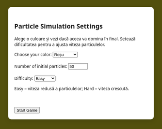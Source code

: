
<html lang="en">
<head>
    <meta charset="UTF-8">
    <meta name="viewport" content="width=device-width, initial-scale=1.0">
    <title>Particle Simulation</title>
    <style>
        body, html {
            height: 100%;
            margin: 0;
            padding: 0;
            font-family: 'Segoe UI', Tahoma, Geneva, Verdana, sans-serif;
            background-color: #53500d;
            display: flex;
            justify-content: center;
            align-items: center;
            overflow: hidden;
        }
        canvas {
            position: fixed;
            top: 0;
            left: 0;
            width: 100%;
            height: 100%;
            pointer-events: none;
            z-index: -1;
        }
        #menu {
            position: fixed;
            top: 20%;
            left: 50%;
            transform: translate(-50%, -20%);
            background-color: #fff;
            padding: 20px;
            border-radius: 10px;
            box-shadow: 0 4px 16px rgba(0, 0, 0, 0.15);
            z-index: 2;
        }
        #hud {
            position: fixed;
            top: 10px;
            left: 10px;
            background-color: rgba(255, 255, 255, 0.8);
            padding: 10px;
            border-radius: 5px;
            font-size: 14px;
            z-index: 1;
        }
        #restartButton {
            position: fixed;
            top: 10px;
            right: 10px;
            background-color: #a1887f;
            color: #ffffff;
            border: none;
            border-radius: 5px;
            padding: 10px;
            cursor: pointer;
            z-index: 2;
        }
    </style>
</head>
<body>

<div id="menu">
    <h2>Particle Simulation Settings</h2>
    <p>Alege o culoare și vezi dacă aceea va domina în final. Setează dificultatea pentru a ajusta viteza particulelor.</p>
    <label for="color">Choose your color:</label>
    <select id="color">
        <option value="rgba(255, 0, 0, 0.5)">Roșu</option>
        <option value="rgba(0, 128, 0, 0.5)">Verde</option>
        <option value="rgba(0, 0, 255, 0.5)">Albastru</option>
        <option value="rgba(255, 165, 0, 0.5)">Portocaliu</option>
        <option value="rgba(128, 0, 128, 0.5)">Mov</option>
        <option value="rgba(0, 255, 255, 0.5)">Cyan</option>
    </select>
    <br><br>
    <label for="numParticles">Number of initial particles:</label>
    <input type="number" id="numParticles" min="10" max="200" value="50">
    <br><br>
    <label for="difficulty">Difficulty:</label>
    <select id="difficulty" onchange="showDifficultyDescription()">
        <option value="easy">Easy</option>
        <option value="medium">Medium</option>
        <option value="hard">Hard</option>
    </select>
    <p id="difficultyDescription">Easy = viteza redusă a particulelor; Hard = viteza crescută.</p>
    <br><br>
    <button onclick="startGame()">Start Game</button>
</div>

<div id="hud" style="display:none">
    <p>Scor Albine: <span id="preyScore">0</span></p>
    <p>Scor Prădători: <span id="predatorScore">0</span></p>
    <p>Număr Prădători: <span id="numPredators">3</span></p>
    <div id="colorScores"></div>
    <div id="goalRanking"></div>
</div>

<button id="restartButton" style="display:none" onclick="restartGame()">Restart Game</button>

<canvas id="particleCanvas"></canvas>

<script>
    const canvas = document.getElementById('particleCanvas');
    const ctx = canvas.getContext('2d');
    let particlesArray = [];
    let goals = [];
    let blackParticles = [];
    let ants = [];
    let particleColors = [
        { name: 'Roșu', rgba: 'rgba(255, 0, 0, 0.5)' },
        { name: 'Verde', rgba: 'rgba(0, 128, 0, 0.5)' },
        { name: 'Albastru', rgba: 'rgba(0, 0, 255, 0.5)' },
        { name: 'Portocaliu', rgba: 'rgba(255, 165, 0, 0.5)' },
        { name: 'Mov', rgba: 'rgba(128, 0, 128, 0.5)' },
        { name: 'Cyan', rgba: 'rgba(0, 255, 255, 0.5)' }
    ];
    let preyScore = 0;
    let predatorScore = 0;
    let colorScores = {};
    let goldenCircle = { x: canvas.width / 2, y: canvas.height / 2, radius: 100, points: 10000 };

    class Goal {
        constructor(x, y, color) {
            this.x = x;
            this.y = y;
            this.color = color;
            this.size = 20;
            this.hits = 0;
            this.score = 0;
        }
        draw() {
            const hexRadius = this.size;
            ctx.beginPath();
            for (let i = 0; i < 6; i++) {
                const angle = Math.PI / 3 * i;
                const x = this.x + hexRadius * Math.cos(angle);
                const y = this.y + hexRadius * Math.sin(angle);
                if (i === 0) {
                    ctx.moveTo(x, y);
                } else {
                    ctx.lineTo(x, y);
                }
            }
            ctx.closePath();
            ctx.fillStyle = this.color.rgba;
            ctx.fill();
        }
        decreaseSize() {
            this.hits++;
            if (this.hits >= 3) {
                this.size = Math.max(10, this.size / 2);
                this.hits = 0;
            }
        }
        increaseSize() {
            this.size += 0.05;
            this.score += 0.05;
        }
        relocate() {
            let newX, newY;
            do {
                newX = Math.random() * (canvas.width - 100) + 50;
                newY = Math.random() * (canvas.height - 100) + 50;
            } while (Math.sqrt((newX - goldenCircle.x) ** 2 + (newY - goldenCircle.y) ** 2) < goldenCircle.radius + 900);

            this.x = newX;
            this.y = newY;
        }
    }

    function relocateGoalsPeriodically() {
        setInterval(() => {
            goals.forEach(goal => {
                goal.relocate();
            });
        }, 10000);
    }

    class Ant {
        constructor(x, y, speed) {
            this.x = x;
            this.y = y;
            this.speed = speed;
            this.target = null;
        }

        draw() {
            ctx.beginPath();
            ctx.arc(this.x, this.y, 5, 0, Math.PI * 2, false);
            ctx.fillStyle = 'brown';
            ctx.fill();
        }

        update() {
            if (!this.target || this.target.size <= 10) {
                this.target = goals[Math.floor(Math.random() * goals.length)];
            }

            const dx = this.target.x - this.x;
            const dy = this.target.y - this.y;
            const distance = Math.sqrt(dx * dx + dy * dy);

            if (distance < this.target.size) {
                this.target.decreaseSize();
                this.target = null;
            } else {
                this.x += (dx / distance) * this.speed;
                this.y += (dy / distance) * this.speed;
            }

            blackParticles.forEach(blackParticle => {
                const dx = blackParticle.x - this.x;
                const dy = blackParticle.y - this.y;
                const distance = Math.sqrt(dx * dx + dy * dy);

                if (distance < blackParticle.size) {
                    blackParticle.paralyze();
                }
            });

            this.draw();
        }
    }

    class GoldenCircle {
        constructor(x, y, radius, points) {
            this.x = x;
            this.y = y;
            this.radius = radius;
            this.points = points;
        }

        draw() {
            ctx.beginPath();
            ctx.arc(this.x, this.y, this.radius, 0, Math.PI * 2, false);
            ctx.fillStyle = 'gold';
            ctx.fill();
        }

        shrink() {
            if (this.points > 0) {
                this.points -= 0.05;
            }
        }
    }

    class BlackParticle {
        constructor(x, y, size) {
            this.x = x;
            this.y = y;
            this.size = size;
            this.speed = 1.5;
            this.paralyzed = false;
            this.paralyzeTimer = 0;
        }

        draw() {
            ctx.beginPath();
            ctx.arc(this.x, this.y, this.size, 0, Math.PI * 2, false);
            ctx.fillStyle = this.paralyzed ? 'gray' : 'black';
            ctx.fill();
        }

        paralyze() {
            this.paralyzed = true;
            this.paralyzeTimer = 300; // 5 seconds at 60 FPS
        }

        update() {
            if (this.paralyzed) {
                this.paralyzeTimer--;
                if (this.paralyzeTimer <= 0) {
                    this.paralyzed = false;
                }
                this.draw();
                return;
            }

            let closestParticle = null;
            let minDistance = Infinity;

            particlesArray.forEach(particle => {
                if (!particle.hasHoney) {
                    const dx = particle.x - this.x;
                    const dy = particle.y - this.y;
                    const distance = Math.sqrt(dx * dx + dy * dy);

                    if (distance < minDistance) {
                        minDistance = distance;
                        closestParticle = particle;
                    }
                }
            });

            if (closestParticle) {
                const dx = closestParticle.x - this.x;
                const dy = closestParticle.y - this.y;
                const distance = Math.sqrt(dx * dx + dy * dy);

                if (distance < this.size) {
                    const index = particlesArray.indexOf(closestParticle);
                    if (index > -1) {
                        particlesArray.splice(index, 1);
                        predatorScore++;
                        document.getElementById('predatorScore').textContent = predatorScore;
                    }
                } else {
                    this.x += (dx / distance) * this.speed;
                    this.y += (dy / distance) * this.speed;
                }
            }

            this.draw();
        }
    }

    window.addEventListener('resize', function() {
        canvas.width = window.innerWidth;
        canvas.height = window.innerHeight;
        goldenCircle = new GoldenCircle(canvas.width / 2, canvas.height / 2, 100, 10000);
        init(particlesArray.length);
    });

    canvas.width = window.innerWidth;
    canvas.height = window.innerHeight;

    const goldenCircleInstance = new GoldenCircle(canvas.width / 2, canvas.height / 2, 100, 10000);

    class Particle {
        constructor(x, y, directionX, directionY, size, color) {
            this.x = x;
            this.y = y;
            this.directionX = directionX;
            this.directionY = directionY;
            this.size = size;
            this.color = color;
            this.originalColor = color.rgba;
            this.hasHoney = false;
        }
        draw() {
            ctx.beginPath();
            ctx.arc(this.x, this.y, this.size, 0, Math.PI * 2, false);
            ctx.fillStyle = this.hasHoney ? 'gold' : this.originalColor;
            ctx.fill();
        }
        update() {
            this.x += this.directionX;
            this.y += this.directionY;

            if (this.x + this.size > canvas.width || this.x - this.size < 0) {
                this.directionX = -this.directionX;
            }
            if (this.y + this.size > canvas.height || this.y - this.size < 0) {
                this.directionY = -this.directionY;
            }

            const dx = goldenCircleInstance.x - this.x;
            const dy = goldenCircleInstance.y - this.y;
            const distance = Math.sqrt(dx * dx + dy * dy);

            if (!this.hasHoney && distance < goldenCircleInstance.radius) {
                this.hasHoney = true;
                goldenCircleInstance.shrink();
            }

            if (this.hasHoney) {
                const goal = goals.find(goal => goal.color.rgba === this.color.rgba);
                const goalDx = goal.x - this.x;
                const goalDy = goal.y - this.y;
                const goalDistance = Math.sqrt(goalDx * goalDx + goalDy * goalDy);

                if (goalDistance < this.size) {
                    goal.increaseSize();
                    preyScore++;
                    document.getElementById('preyScore').textContent = preyScore;
                    this.hasHoney = false;

                    // Deposit honey around the goal
                    ctx.beginPath();
                    ctx.arc(goal.x + Math.random() * 10 - 5, goal.y + Math.random() * 10 - 5, 3, 0, Math.PI * 2, false);
                    ctx.fillStyle = 'gold';
                    ctx.fill();
                } else {
                    this.directionX = goalDx / goalDistance;
                    this.directionY = goalDy / goalDistance;
                }
            }

            this.draw();
        }
    }

    function createGoals() {
        goals = [];
        const margin = 50;
        const positions = [
            { x: margin, y: margin },
            { x: canvas.width - margin, y: margin },
            { x: margin, y: canvas.height - margin },
            { x: canvas.width - margin, y: canvas.height - margin },
            { x: canvas.width / 2, y: margin },
            { x: canvas.width / 2, y: canvas.height - margin }
        ];

        particleColors.forEach((color, index) => {
            const position = positions[index % positions.length];
            goals.push(new Goal(position.x, position.y, color));
        });
    }

    function drawGoals() {
        goals.forEach(goal => goal.draw());
    }

    function updateGoalRanking() {
        const sortedGoals = goals.slice().sort((a, b) => b.size - a.size);
        const rankingDiv = document.getElementById('goalRanking');
        rankingDiv.innerHTML = '<h3>Clasament Pătrate:</h3>' + sortedGoals.map(goal => `${goal.color.name}: ${goal.size.toFixed(2)}`).join('<br>');
    }

    function init(numParticles) {
        particlesArray = [];
        blackParticles = [];
        ants = [];
        colorScores = {};
        createGoals();
        relocateGoalsPeriodically();

        for (let i = 0; i < numParticles; i++) {
            const size = Math.random() * 3 + 1;
            const x = Math.random() * (canvas.width - size * 2);
            const y = Math.random() * (canvas.height - size * 2);
            const directionX = (Math.random() - 0.5) * 2; // Adjusted random initial directions
            const directionY = (Math.random() - 0.5) * 2;
            const color = particleColors[Math.floor(Math.random() * particleColors.length)];
            particlesArray.push(new Particle(x, y, directionX, directionY, size, color));
        }

        // Create three black particles (predators)
        for (let i = 0; i < 3; i++) {
            const x = Math.random() * canvas.width;
            const y = Math.random() * canvas.height;
            blackParticles.push(new BlackParticle(x, y, 15));
        }

        // Create one ant
        const x = Math.random() * canvas.width;
        const y = Math.random() * canvas.height;
        ants.push(new Ant(x, y, 1));

        document.getElementById('menu').style.display = 'none';
        document.getElementById('hud').style.display = 'block';
    }

    function animate() {
        ctx.clearRect(0, 0, canvas.width, canvas.height);
        goldenCircleInstance.draw();
        drawGoals();
        particlesArray.forEach(particle => particle.update());
        blackParticles.forEach(blackParticle => blackParticle.update());
        ants.forEach(ant => ant.update());
        updateGoalRanking();
        requestAnimationFrame(animate);

        if (particlesArray.length === 0) {
            alert('All particles have been eaten! Game over.');
            restartGame();
        }
    }

    function startGame() {
        const numParticles = parseInt(document.getElementById('numParticles').value);
        if (isNaN(numParticles) || numParticles < 10 || numParticles > 5000) {
            alert('Please enter a valid number of particles (10-5000).');
            return;
        }
        init(numParticles);
        animate();
    }

    function restartGame() {
        cancelAnimationFrame(gameInterval);
        document.getElementById('menu').style.display = 'block';
    }
</script>

</body>
</html>
